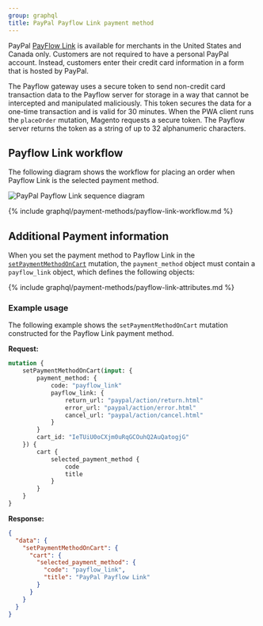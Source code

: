 ```yaml
---
group: graphql
title: PayPal Payflow Link payment method
---
```


PayPal [PayFlow Link](https://developer.paypal.com/docs/classic/payflow/integration-guide/) is available for merchants in the United States and Canada only. Customers are not required to have a personal PayPal account. Instead, customers enter their credit card information in a form that is hosted by PayPal.

The Payflow gateway uses a secure token to send non-credit card transaction data to the Payflow server for storage in a way that cannot be intercepted and manipulated maliciously. This token secures the data for a one-time transaction and is valid for 30 minutes. When the PWA client runs the `placeOrder` mutation, Magento requests a secure token. The Payflow server returns the token as a string of up to 32 alphanumeric characters.

## Payflow Link workflow

The following diagram shows the workflow for placing an order when Payflow Link is the selected payment method.

![PayPal Payflow Link sequence diagram]({{site.baseurl}}/common/images/graphql/paypal-payflow-link.svg)

{% include graphql/payment-methods/payflow-link-workflow.md %}

## Additional Payment information

When you set the payment method to Payflow Link in the [`setPaymentMethodOnCart`]({{page.baseurl}}/graphql/mutations/set-payment-method.html) mutation, the `payment_method` object must contain a `payflow_link` object, which defines the following objects:

{% include graphql/payment-methods/payflow-link-attributes.md %}

### Example usage

The following example shows the `setPaymentMethodOnCart` mutation constructed for the Payflow Link payment method.

**Request:**

```graphql
mutation {
    setPaymentMethodOnCart(input: {
        payment_method: {
            code: "payflow_link"
            payflow_link: {
                return_url: "paypal/action/return.html"
                error_url: "paypal/action/error.html"
                cancel_url: "paypal/action/cancel.html"
            }
        }
        cart_id: "IeTUiU0oCXjm0uRqGCOuhQ2AuQatogjG"
    }) {
        cart {
            selected_payment_method {
                code
                title
            }
        }
    }
}
```

**Response:**

```json
{
  "data": {
    "setPaymentMethodOnCart": {
      "cart": {
        "selected_payment_method": {
          "code": "payflow_link",
          "title": "PayPal Payflow Link"
        }
      }
    }
  }
}
```
